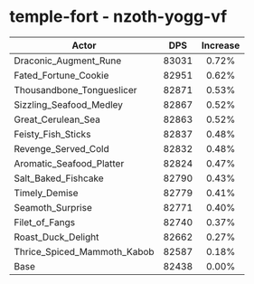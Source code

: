 # temple-fort - nzoth-yogg-vf
| Actor | DPS | Increase |
|---|:---:|:---:|
|Draconic_Augment_Rune|83031|0.72%|
|Fated_Fortune_Cookie|82951|0.62%|
|Thousandbone_Tongueslicer|82871|0.53%|
|Sizzling_Seafood_Medley|82867|0.52%|
|Great_Cerulean_Sea|82863|0.52%|
|Feisty_Fish_Sticks|82837|0.48%|
|Revenge_Served_Cold|82832|0.48%|
|Aromatic_Seafood_Platter|82824|0.47%|
|Salt_Baked_Fishcake|82790|0.43%|
|Timely_Demise|82779|0.41%|
|Seamoth_Surprise|82771|0.40%|
|Filet_of_Fangs|82740|0.37%|
|Roast_Duck_Delight|82662|0.27%|
|Thrice_Spiced_Mammoth_Kabob|82587|0.18%|
|Base|82438|0.00%|
